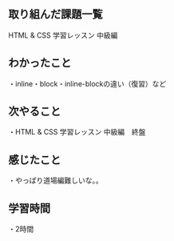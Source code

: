 ## 取り組んだ課題一覧
HTML & CSS 学習レッスン 中級編
## わかったこと
・inline・block・inline-blockの違い（復習）など
## 次やること
・HTML & CSS 学習レッスン 中級編　終盤
## 感じたこと
・やっぱり道場編難しいな。。
## 学習時間
・2時間